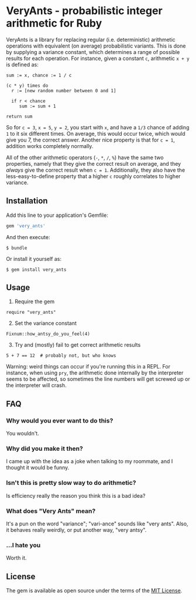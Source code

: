 # VeryAnts - probabilistic integer arithmetic for Ruby

VeryAnts is a library for replacing regular (i.e. deterministic) arithmetic
operations with equivalent (on average) probabilistic variants. This is done by
supplying a variance constant, which determines a range of possible results for
each operation. For instance, given a constant `c`, arithmetic `x + y` is
defined as:

```
sum := x, chance := 1 / c

(c * y) times do
  r := [new random number between 0 and 1]

  if r < chance
     sum := sum + 1

return sum
```

So for `c = 3`, `x = 5`, `y = 2`, you start with `x`, and have a `1/3` chance
of adding `1` to it six different times. On average, this would occur twice,
which would give you 7, the correct answer. Another nice property is that for
`c = 1`, addition works completely normally.

All of the other arithmetic operators (`-`, `*`, `/`, `%`) have the same
two properties, namely that they give the correct result on average, and they
*always* give the correct result when `c = 1`. Additionally, they also have the
less-easy-to-define property that a higher `c` roughly correlates to higher
variance.

## Installation

Add this line to your application's Gemfile:

```ruby
gem 'very_ants'
```

And then execute:

    $ bundle

Or install it yourself as:

    $ gem install very_ants

## Usage

1. Require the gem

```
require "very_ants"
```

2. Set the variance constant

```
Fixnum::how_antsy_do_you_feel(4)
```

3. Try and (mostly) fail to get correct arithmetic results

```
5 + 7 == 12  # probably not, but who knows
```

Warning: weird things can occur if you're running this in a REPL. For instance,
when using `pry`, the arithmetic done internally by the interpreter seems to be
affected, so sometimes the line numbers will get screwed up or the interpreter
will crash.

## FAQ

### Why would you ever want to do this?

You wouldn't.

### Why did you make it then?

I came up with the idea as a joke when talking to my roommate, and I thought it
would be funny.

### Isn't this is pretty slow way to do arithmetic?

Is efficiency really the reason you think this is a bad idea?

### What does "Very Ants" mean?

It's a pun on the word "variance"; "vari-ance" sounds like "very ants". Also,
it behaves really weirdly, or put another way, "very antsy".

### ...I hate you

Worth it.

## License

The gem is available as open source under the terms of the [MIT License](http://opensource.org/licenses/MIT).
